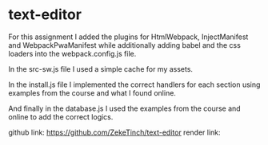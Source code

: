 # text-editor

For this assignment I added the plugins for HtmlWebpack, InjectManifest and WebpackPwaManifest while additionally adding babel and the css loaders into the webpack.config.js file.

In the src-sw.js file I used a simple cache for my assets.

In the install.js file I implemented the correct handlers for each section using examples from the course and what I found online.

And finally in the database.js I used the examples from the course and online to add the correct logics.

github link: https://github.com/ZekeTinch/text-editor 
render link: 